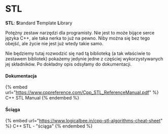 # STL

**STL**: **S**tandard **T**emplate **L**ibrary

Potężny zestaw narzędzi dla programisty. Nie jest to może bijące serce języka C++, ale taka nerka to już na pewno. Niby można się bez tego obejść, ale życie nie jest już wtedy takie samo.

Nie będziemy tutaj rozwodzić się nad tą biblioteką (a tak właściwie to zestawem bibliotek) pokażemy jedynie jedne z częściej wykorzystywanych jej składników. Po dokładny opis odsyłamy do dokumentacji.

#### Dokumentacja

{% embed url="https://www.cppreference.com/Cpp_STL_ReferenceManual.pdf" %}
C++ STL Manual
{% endembed %}

#### Ściąga

{% embed url="https://www.logicalbee.in/cpp-stl-algorithms-cheat-sheet" %}
C++ STL - "ściąga"
{% endembed %}
